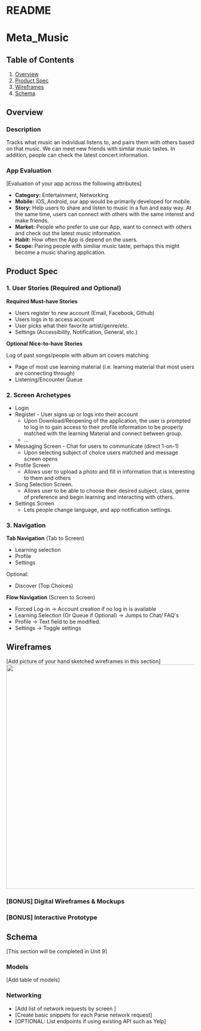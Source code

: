README
===

# Meta_Music

## Table of Contents
1. [Overview](#Overview)
1. [Product Spec](#Product-Spec)
1. [Wireframes](#Wireframes)
2. [Schema](#Schema)

## Overview
### Description
Tracks what music an individual listens to, and pairs them with others based on that music. We can meet new friends with similar music tastes. In addition, people can check the latest concert information.

### App Evaluation
[Evaluation of your app across the following attributes]
- **Category:** Entertainment, Networking
- **Mobile:** iOS, Android, our app would be primarily developed for mobile.
- **Story:** Help users to share and listen to music in a fun and easy way. At the same time, users can connect with others with the same interest and make friends.
- **Market:** People who prefer to use our App, want to connect with others and check out the latest music information.
- **Habit:** How often the App is depend on the users.
- **Scope:** Pairing people with similiar music taste, perhaps this might become a music sharing application. 

## Product Spec

### 1. User Stories (Required and Optional)

**Required Must-have Stories**

* Users register to new account (Email, Facebook, Github)
* Users logs in to access account
* User picks what their favorite artist/genre/etc.
* Settings (Accessibility, Notification, General, etc.)

**Optional Nice-to-have Stories**

Log of past songs/people with album art covers matching
* Page of most use learning material (i.e. learning material that most users are connecting through)
* Listening/Encounter Queue


### 2. Screen Archetypes
* Login 
* Register - User signs up or logs into their account
   * Upon Download/Reopening of the application, the user is prompted to log in to gain access to their profile information to be properly matched with the learning Material and connect between group. 
   * ...
* Messaging Screen - Chat for users to communicate (direct 1-on-1)
   * Upon selecting subject of choice users matched and message screen opens
* Profile Screen 
   * Allows user to upload a photo and fill in information that is interesting to them and others
* Song Selection Screen.
   * Allows user to be able to choose their desired subject, class, genre of preference and begin learning and interacting with others.
* Settings Screen
   * Lets people change language, and app notification settings.

### 3. Navigation

**Tab Navigation** (Tab to Screen)

* Learning selection
* Profile
* Settings

Optional:
* Discover (Top Choices)

**Flow Navigation** (Screen to Screen)

* Forced Log-in -> Account creation if no log in is available
* Learning Selection (Or Queue if Optional) -> Jumps to Chat/ FAQ's
* Profile -> Text field to be modified. 
* Settings -> Toggle settings

## Wireframes
[Add picture of your hand sketched wireframes in this section]
<img src="http://g.recordit.co/uWXuIosXgV.gif" width=600>

### [BONUS] Digital Wireframes & Mockups

### [BONUS] Interactive Prototype

## Schema 
[This section will be completed in Unit 9]
### Models
[Add table of models]
### Networking
- [Add list of network requests by screen ]
- [Create basic snippets for each Parse network request]
- [OPTIONAL: List endpoints if using existing API such as Yelp]
